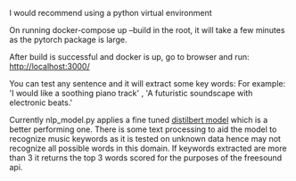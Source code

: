 I would recommend using a python virtual environment 

On running docker-compose up –build in the root, 
it will take a few minutes as the pytorch package is large.

After build is successful and docker is up, go to browser and run:
[http://localhost:3000/](http://localhost:3000/)

You can test any sentence and it will extract some key words:
For example: 'I would like a soothing piano track' , 'A futuristic soundscape with electronic beats.'

Currently nlp_model.py applies a fine tuned [distilbert model](https://huggingface.co/ml6team/keyphrase-extraction-distilbert-inspec) which is a better performing one. There is some text processing to aid the model to recognize music keywords as it is tested on unknown data hence may not recognize all possible words in this domain. If keywords extracted are more than 3 it returns the top 3 words scored for the purposes of the freesound api.
